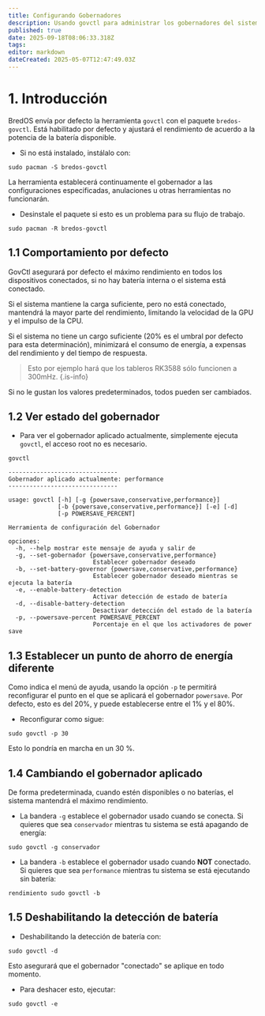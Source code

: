 ```yaml
---
title: Configurando Gobernadores
description: Usando govctl para administrar los gobernadores del sistema
published: true
date: 2025-09-18T08:06:33.318Z
tags:
editor: markdown
dateCreated: 2025-05-07T12:47:49.03Z
---
```


# 1. Introducción

BredOS envía por defecto la herramienta `govctl` con el paquete `bredos-govctl`.
Está habilitado por defecto y ajustará el rendimiento de acuerdo a la potencia de la batería disponible.

- Si no está instalado, instálalo con:

```
sudo pacman -S bredos-govctl
```

La herramienta establecerá continuamente el gobernador a las configuraciones especificadas, anulaciones u otras herramientas no funcionarán.

- Desinstale el paquete si esto es un problema para su flujo de trabajo.

```
sudo pacman -R bredos-govctl
```

## 1.1 Comportamiento por defecto

GovCtl asegurará por defecto el máximo rendimiento en todos los dispositivos conectados, si no hay batería interna o el sistema está conectado.

Si el sistema mantiene la carga suficiente, pero no está conectado, mantendrá la mayor parte del rendimiento, limitando la velocidad de la GPU y el impulso de la CPU.

Si el sistema no tiene un cargo suficiente (20% es el umbral por defecto para esta determinación), minimizará el consumo de energía, a expensas del rendimiento y del tiempo de respuesta.

> Esto por ejemplo hará que los tableros RK3588 sólo funcionen a 300mHz.
> {.is-info}

Si no le gustan los valores predeterminados, todos pueden ser cambiados.

## 1.2 Ver estado del gobernador

- Para ver el gobernador aplicado actualmente, simplemente ejecuta `govctl`, el acceso root no es necesario.

```
govctl
```

```
-------------------------------
Gobernador aplicado actualmente: performance
-------------------------------

usage: govctl [-h] [-g {powersave,conservative,performance}]
              [-b {powersave,conservative,performance}] [-e] [-d]
              [-p POWERSAVE_PERCENT]

Herramienta de configuración del Gobernador

opciones:
  -h, --help mostrar este mensaje de ayuda y salir de
  -g, --set-gobernador {powersave,conservative,performance}
                        Establecer gobernador deseado
  -b, --set-battery-governor {powersave,conservative,performance}
                        Establecer gobernador deseado mientras se ejecuta la batería
  -e, --enable-battery-detection
                        Activar detección de estado de batería
  -d, --disable-battery-detection
                        Desactivar detección del estado de la batería
  -p, --powersave-percent POWERSAVE_PERCENT
                        Porcentaje en el que los activadores de power save
```

## 1.3 Establecer un punto de ahorro de energía diferente

Como indica el menú de ayuda, usando la opción `-p` te permitirá reconfigurar el punto en el que se aplicará el gobernador `powersave`. Por defecto, esto es del 20%, y puede establecerse entre el 1% y el 80%.

- Reconfigurar como sigue:

```
sudo govctl -p 30
```

Esto lo pondría en marcha en un 30 %.

## 1.4 Cambiando el gobernador aplicado

De forma predeterminada, cuando estén disponibles o no baterías, el sistema mantendrá el máximo rendimiento.

- La bandera `-g` establece el gobernador usado cuando se conecta. Si quieres que sea `conservador` mientras tu sistema se está apagando de energía:

```
sudo govctl -g conservador
```

- La bandera `-b` establece el gobernador usado cuando **NOT** conectado. Si quieres que sea `performance` mientras tu sistema se está ejecutando sin batería:

```
rendimiento sudo govctl -b
```

## 1.5 Deshabilitando la detección de batería

- Deshabilitando la detección de batería con:

```
sudo govctl -d
```

Esto asegurará que el gobernador "conectado" se aplique en todo momento.

- Para deshacer esto, ejecutar:

```
sudo govctl -e
```